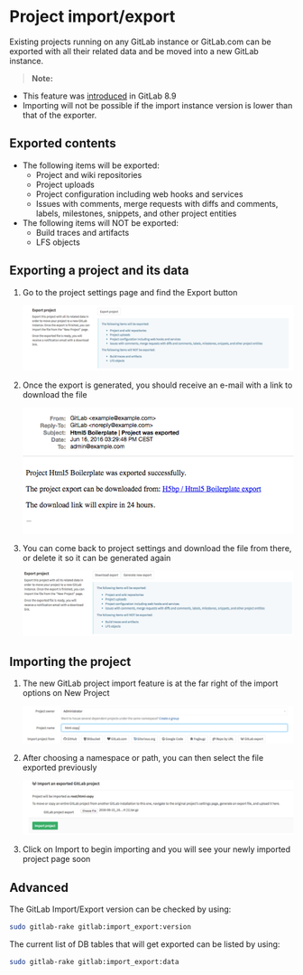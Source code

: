 # Project import/export

Existing projects running on any GitLab instance or GitLab.com can be exported
with all their related data and be moved into a new GitLab instance.

>**Note:** 
  - This feature was [introduced][ce-3050] in GitLab 8.9
  - Importing will not be possible if the import instance version is lower
  than that of the exporter.
 
## Exported contents
 
- The following items will be exported:
  - Project and wiki repositories
  - Project uploads
  - Project configuration including web hooks and services
  - Issues with comments, merge requests with diffs and comments, labels, milestones, snippets,
   and other project entities
- The following items will NOT be exported:
  - Build traces and artifacts
  - LFS objects

## Exporting a project and its data 

1. Go to the project settings page and find the Export button

    ![export_1](./img/export_1.png)

1. Once the export is generated, you should receive an e-mail with a link to download the file

    ![export_3](./img/export_3.png)

1. You can come back to project settings and download the file from there, or delete it so it
can be generated again

    ![export_4](./img/export_4.png)

## Importing the project

1. The new GitLab project import feature is at the far right of the import options on New Project

    ![import_1](./img/import_1.png)

1. After choosing a namespace or path, you can then select the file exported previously

    ![import_2](./img/import_2.png)

1. Click on Import to begin importing  and you will see your newly imported project page soon


## Advanced

The GitLab Import/Export version can be checked by using:

```bash
sudo gitlab-rake gitlab:import_export:version
```

The current list of DB tables that will get exported can be listed by using:

```bash
sudo gitlab-rake gitlab:import_export:data
```

[ce-3050]: https://gitlab.com/gitlab-org/gitlab-ce/issues/3050
